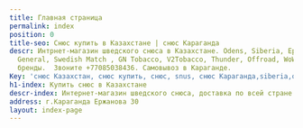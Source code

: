 ```yaml
---
title: Главная страница
permalink: index
position: 0
title-seo: Снюс купить в Казахстане | снюс Караганда
descr: Интрнет-магазин шведского снюса в Казахстане. Odens, Siberia, Epok, Thunder,
  General, Swedish Match , GN Tobacco, V2Tobacco, Thunder, Offroad, WoW , и другие
  бренды.  Звоните +77085038436. Самовывоз в Караганде.
Key: 'снюс Казахстан, снюс купить, снюс, snus, снюс Караганда,siberia,odens,thunder,killa,nicopods, '
h1-index: Купить снюс в Казахстане
descr-index: Интернет-магазин шведского снюса, доставка по всей стране.
address: г.Караганда Ержанова 30
layout: index-page
---
```


